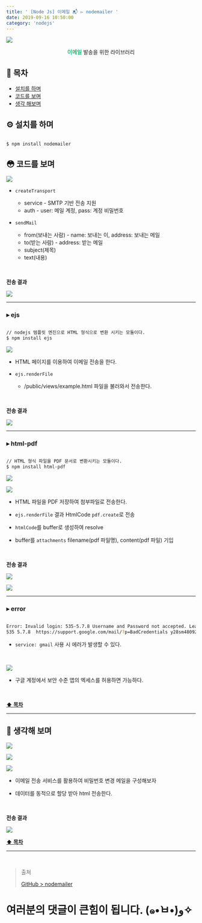 ```yaml
---
title: ' [Node Js] 이메일 📬 ▻ nodemailer '
date: 2019-09-16 10:50:00
category: 'nodejs'
---
```


![](./images/nodemailer/logo.png)

<center><strong style="color:#1FB674">이메일</strong> 발송을 위한 라이브러리</center>

## **💎 목차**

- [설치를 하며](#️-설치를-하며)
- [코드를 보며](#-코드를-보며)
- [생각 해보며](#-생각해-보며)

## **⚙️ 설치를 하며**

```sh

$ npm install nodemailer

```

## **😳 코드를 보며**

![](./images/nodemailer/1.example.png)
<br />

- `createTransport`

  - service - SMTP 기반 전송 지원
  - auth - user: 메일 계정, pass: 계정 비밀번호

- `sendMail`
  - from(보내는 사람) - name: 보내는 이, address: 보내는 메일
  - to(받는 사람) - address: 받는 메일
  - subject(제목)
  - text(내용)

<br />

**전송 결과**

![](./images/nodemailer/1.result.png)
<br />

<hr />

### ▸ ejs

```sh

// nodejs 템플릿 엔진으로 HTML 형식으로 변환 시키는 모듈이다.
$ npm install ejs

```

![](./images/nodemailer/2.example.png)
<br />

- HTML 페이지를 이용하여 이메일 전송을 한다.

- `ejs.renderFile`
  - /public/views/example.html 파일을 불러와서 전송한다.

<br />

**전송 결과**

![](./images/nodemailer/2.result.png)
<br />

<hr />

### ▸ html-pdf

```sh

// HTML 형식 파일을 PDF 문서로 변환시키는 모듈이다.
$ npm install html-pdf

```

![](./images/nodemailer/3-1.example.png)
<br />

![](./images/nodemailer/3-2.example.png)
<br />

- HTML 파일을 PDF 저장하여 첨부파일로 전송한다.

- `ejs.renderFile` 결과 HtmlCode `pdf.create`로 전송

- `htmlCode`를 buffer로 생성하여 resolve

- buffer를 `attachments` filename(pdf 파일명), content(pdf 파일) 기입

<br />

**전송 결과**

![](./images/nodemailer/3-1.result.png)
<br />

![](./images/nodemailer/3-2.result.png)
<br />

<hr />

### ▸ error

```sh

Error: Invalid login: 535-5.7.8 Username and Password not accepted. Learn more at
535 5.7.8  https://support.google.com/mail/?p=BadCredentials y28sm48092065pfq.48 - gsmtp

```

- `service: gmail` 사용 시 에러가 발생할 수 있다.

<br />

![](./images/nodemailer/solution.png)
<br />

- 구글 계정에서 보안 수준 앱의 엑세스를 허용하면 가능하다.

<br />

**[⬆ 목차](#-목차)**

---

## **🤔 생각해 보며**

![](./images/nodemailer/4-1.example.png)
<br />

![](./images/nodemailer/4-2.example.png)
<br />

![](./images/nodemailer/4-3.example.png)
<br />

- 이메일 전송 서비스를 활용하여 비밀번호 변경 메일을 구성해보자

- 데이터를 동적으로 할당 받아 html 전송한다.

<br />

**전송 결과**

![](./images/nodemailer/4.result.png)
<br />

**[⬆ 목차](#-목차)**

---

<br />

> 출처
>
> <a href="https://github.com/bynodejs/nodemailer" target="_blank">GitHub > nodemailer</a>

# 여러분의 댓글이 큰힘이 됩니다. (๑•̀ㅂ•́)و✧
